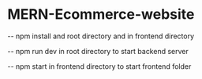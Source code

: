 # MERN-Ecommerce-website



-- npm install and root directory and in frontend directory

-- npm run dev in root directory to start backend server

-- npm start in frontend directory to start frontend folder
